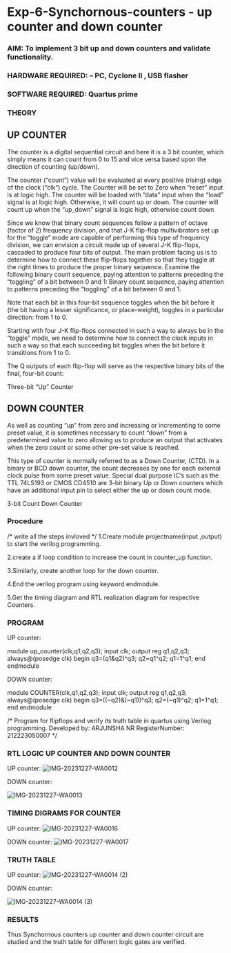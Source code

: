 # Exp-6-Synchornous-counters - up counter and down counter 
### AIM: To implement 3 bit up and down counters and validate  functionality.
### HARDWARE REQUIRED:  – PC, Cyclone II , USB flasher
### SOFTWARE REQUIRED:   Quartus prime
### THEORY 

## UP COUNTER 
The counter is a digital sequential circuit and here it is a 3 bit counter, which simply means it can count from 0 to 15 and vice versa based upon the direction of counting (up/down). 

The counter (“count“) value will be evaluated at every positive (rising) edge of the clock (“clk“) cycle.
The Counter will be set to Zero when “reset” input is at logic high.
The counter will be loaded with “data” input when the “load” signal is at logic high. Otherwise, it will count up or down.
The counter will count up when the “up_down” signal is logic high, otherwise count down

Since we know that binary count sequences follow a pattern of octave (factor of 2) frequency division, and that J-K flip-flop multivibrators set up for the “toggle” mode are capable of performing this type of frequency division, we can envision a circuit made up of several J-K flip-flops, cascaded to produce four bits of output.
The main problem facing us is to determine how to connect these flip-flops together so that they toggle at the right times to produce the proper binary sequence.
Examine the following binary count sequence, paying attention to patterns preceding the “toggling” of a bit between 0 and 1:
Binary count sequence, paying attention to patterns preceding the “toggling” of a bit between 0 and 1.

Note that each bit in this four-bit sequence toggles when the bit before it (the bit having a lesser significance, or place-weight), toggles in a particular direction: from 1 to 0.



 
 

Starting with four J-K flip-flops connected in such a way to always be in the “toggle” mode, we need to determine how to connect the clock inputs in such a way so that each succeeding bit toggles when the bit before it transitions from 1 to 0.

The Q outputs of each flip-flop will serve as the respective binary bits of the final, four-bit count:

 
 

Three-bit “Up” Counter


## DOWN COUNTER 

As well as counting “up” from zero and increasing or incrementing to some preset value, it is sometimes necessary to count “down” from a predetermined value to zero allowing us to produce an output that activates when the zero count or some other pre-set value is reached.

This type of counter is normally referred to as a Down Counter, (CTD). In a binary or BCD down counter, the count decreases by one for each external clock pulse from some preset value. Special dual purpose IC’s such as the TTL 74LS193 or CMOS CD4510 are 3-bit binary Up or Down counters which have an additional input pin to select either the up or down count mode.


3-bit Count Down Counter
### Procedure
/* write all the steps invloved */
1.Create module projectname(input ,output) to start the verilog programming.

2.create a if loop condition to increase the count in counter_up function.

3.Similarly, create another loop for the down counter.

4.End the verilog program using keyword endmodule.

5.Get the timing diagram and RTL realization diagram for respective Counters.



### PROGRAM 
UP counter:

module up_counter(clk,q1,q2,q3);
input clk;
output reg q1,q2,q3;
always@(posedge clk)
begin
q3=(q1&q2)^q3;
q2=q1^q2;
q1=1^q1;
end 
endmodule

DOWN counter:

module COUNTER(clk,q1,q2,q3);
input clk;
output reg q1,q2,q3;
always@(posedge clk)
begin
q3=((~q2)&(~q1))^q3;
q2=(~q1)^q2;
q1=1^q1;
end
endmodule

/*
Program for flipflops  and verify its truth table in quartus using Verilog programming.
Developed by: ARJUNSHA NR
RegisterNumber: 212223050007 
*/






### RTL LOGIC UP COUNTER AND DOWN COUNTER  

UP counter:
![IMG-20231227-WA0012](https://github.com/nrarjun2005/Exp-7-Synchornous-counters-/assets/155224066/9900f306-b6a6-4dc0-bab8-5e921344034e)


DOWN counter:

![IMG-20231227-WA0013](https://github.com/nrarjun2005/Exp-7-Synchornous-counters-/assets/155224066/5f5cf402-cebf-4fbd-8614-2f9ae27a80a6)


### TIMING DIGRAMS FOR COUNTER 

UP counter:
![IMG-20231227-WA0016](https://github.com/nrarjun2005/Exp-7-Synchornous-counters-/assets/155224066/bc495961-8793-4b73-a959-5df4131b5f95)


DOWN counter:
![IMG-20231227-WA0017](https://github.com/nrarjun2005/Exp-7-Synchornous-counters-/assets/155224066/e5c2bffd-1af2-4d39-87bd-71ab293a8718)





### TRUTH TABLE 

UP counter:
![IMG-20231227-WA0014 (2)](https://github.com/nrarjun2005/Exp-7-Synchornous-counters-/assets/155224066/cd9f83a8-51d0-4875-9e8a-8c6c2a08a1f2)


DOWN counter:

![IMG-20231227-WA0014 (3)](https://github.com/nrarjun2005/Exp-7-Synchornous-counters-/assets/155224066/32f8a49f-f5cd-4a74-b521-805ddaa70fe2)


### RESULTS 
Thus Synchornous counters up counter and down counter circuit are studied and the truth table for different logic gates are verified.
